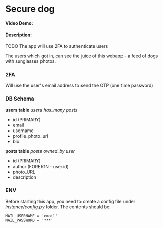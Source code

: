 # Secure dog
#### Video Demo:  <URL HERE>
#### Description:
TODO
The app will use 2FA to authenticate users

The users which got in, can see the juice of this webapp - a feed of dogs with sunglasses photos.

### 2FA
Will use the user's email address to send the OTP (one time password)

### DB Schema
**users table**
*users has_many posts*
- id (PRIMARY)
- email
- username
- profile_photo_url
- bio

**posts table**
*posts owned_by user*
- id (PRIMARY)
- author (FOREIGN - user.id)
- photo_URL
- description

### ENV
Before starting this app, you need to create a config file under *instance/config.py* folder. The contents should be:
```
MAIL_USERNAME = 'email'
MAIL_PASSWORD = '***'

```